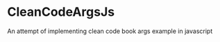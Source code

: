 CleanCodeArgsJs
===============

An attempt of implementing clean code book args example in javascript
